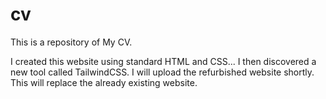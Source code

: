 # cv
This is a repository of My CV.

I created this website using standard HTML and CSS... I then discovered a new tool called TailwindCSS. I will upload the refurbished website shortly.
This will replace the already existing website.
